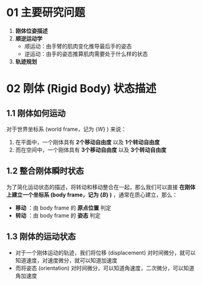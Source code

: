 # 01 主要研究问题

1. **刚体位姿描述**
2. **顺逆运动学**
	- 顺运动：由手臂的肌肉变化推导最后手的姿态
	- 逆运动：由手的姿态推算肌肉需要处于什么样的状态
3. **轨迹规划**

# 02 刚体 (Rigid Body) 状态描述

## 1.1 刚体如何运动

对于世界坐标系 (world frame，记为 $\{W\}$ ) 来说：

1. 在平面中，一个刚体具有 **2个移动自由度** 以及 **1个转动自由度** 
2. 而在空间中，一个刚体具有 **3个移动自由度** 以及 **3个转动自由度** 

## 1.2 整合刚体瞬时状态

为了简化运动状态的描述，将转动和移动整合在一起，那么我们可以直接 **在刚体上建立一个坐标系 (body frame，记为 $\{B\}$ )** ，通常在质心建立，那么：

- **移动** ：由 body frame 的 **原点位置** 判定
- **转动** ：由 body frame 的 **姿态** 判定

## 1.3 刚体的运动状态

- 对于一个刚体运动的轨迹，我们将位移 (displacement) 对时间微分，就可以知道速度，对速度微分，就可以知道加速度
- 而将姿态 (orientation) 对时间微分，可以知道角速度，二次微分，可以知道角加速度